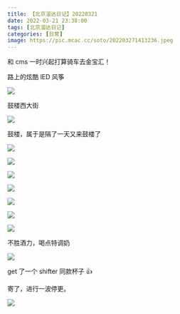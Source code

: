 ```yaml
---
title: 【北京溜达日记】20220321
date: 2022-03-21 23:38:00
tags: [北京溜达日记]
categories: [日常]
image: https://pic.mcac.cc/soto/202203271413236.jpeg
---
```


和 cms 一时兴起打算骑车去金宝汇！

路上的炫酷 lED 风筝

![](https://pic.mcac.cc/soto/202203271411562.jpeg)

鼓楼西大街

![](https://pic.mcac.cc/soto/202203271412283.jpeg)

鼓楼，属于是隔了一天又来鼓楼了

![](https://pic.mcac.cc/soto/202203271413546.jpeg)

![](https://pic.mcac.cc/soto/202203271413370.jpeg)

![](https://pic.mcac.cc/soto/202203271413851.jpeg)

![](https://pic.mcac.cc/soto/202203271413253.jpeg)

![](https://pic.mcac.cc/soto/202203271413236.jpeg)

![](https://pic.mcac.cc/soto/202203271413089.jpeg)

![](https://pic.mcac.cc/soto/202203271413885.jpeg)

不胜酒力，喝点特调奶

![](https://pic.mcac.cc/soto/202203271414009.jpeg)

get 了一个 shifter 同款杯子 👍

寄了，进行一波停更。

![](https://pic.mcac.cc/soto/202203271414780.jpeg)
